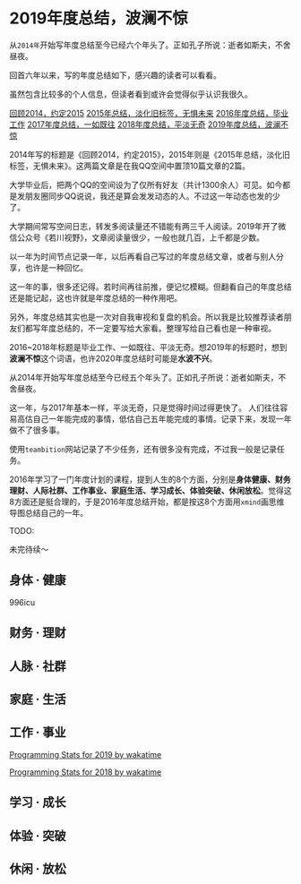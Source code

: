 # 2019年度总结，波澜不惊

从`2014年`开始写年度总结至今已经六个年头了。正如孔子所说：逝者如斯夫，不舍昼夜。

回首六年以来，写的年度总结如下，感兴趣的读者可以看看。

虽然包含比较多的个人信息，但读者看到或许会觉得似乎认识我很久。

[回顾2014，约定2015](http://user.qzone.qq.com/1019963719/blog/1422275707)
[2015年总结，淡化旧标签，无惧未来](http://user.qzone.qq.com/1019963719/blog/1451822274)
[2016年度总结，毕业工作](https://www.lxchuan12.cn/annual-summary/2016/)
[2017年度总结，一如既往](https://www.lxchuan12.cn/annual-summary/2017/)
[2018年度总结，平淡无奇](https://www.lxchuan12.cn/annual-summary/2018/)
[2019年度总结，波澜不惊](https://www.lxchuan12.cn/annual-summary/2019/)

2014年写的标题是《回顾2014，约定2015》，2015年则是《2015年总结，淡化旧标签，无惧未来》。这两篇文章是在我QQ空间中置顶10篇文章的2篇。

大学毕业后，把两个QQ的空间设为了仅所有好友（共计1300余人）可见。如今都是发朋友圈同步QQ说说，我还是算会发发动态的人。不过这一年动态也发的少了。

大学期间常写空间日志，转发多阅读量还不错能有两三千人阅读。2019年开了微信公众号《若川视野》，文章阅读量很少，一般也就几百，上千都是少数。

以一年为时间节点记录一年，以后再看自己写过的年度总结文章，或者与别人分享，也许是一种回忆。

这一年的事，很多还记得。若时间再往前推，便记忆模糊。但翻看自己的年度总结还是能记起，这也许就是年度总结的一种作用吧。

另外，年度总结其实也是一次对自我审视和复盘的机会。所以我是比较推荐读者朋友们都写年度总结的，不一定要写给大家看。整理写给自己看也是一种审视。

2016~2018年标题是毕业工作、一如既往、平淡无奇。想2019年的标题时，想到**波澜不惊**这个词语，也许2020年度总结时可能是**水波不兴**。

从2014年开始写年度总结至今已经五个年头了。正如孔子所说：逝者如斯夫，不舍昼夜。

这一年，与2017年基本一样，平淡无奇，只是觉得时间过得更快了。
人们往往容易高估自己一年能完成的事情，低估自己五年能完成的事情。记录下来，发现一年做不了很多事。

使用`teambition`网站记录了不少任务，还有很多没有完成，不过我一般是记录任务。

2016年学习了一门年度计划的课程，提到人生的8个方面，分别是**身体健康、财务理财、人际社群、工作事业、家庭生活、学习成长、体验突破、休闲放松**。觉得这8方面还是挺合理的，于是2016年度总结开始，都是按这8个方面用`xmind`画思维导图总结自己的一年。

TODO:

未完待续～

## 身体 · 健康

996icu

## 财务 · 理财

## 人脉 · 社群

## 家庭 · 生活

## 工作 · 事业

[Programming Stats for 2019 by wakatime](https://wakatime.com/a-look-back-at-2019)

[Programming Stats for 2018 by wakatime](https://wakatime.com/a-look-back-at-2018)

## 学习 · 成长

## 体验 · 突破

## 休闲 · 放松

